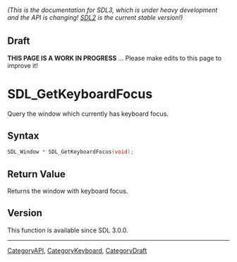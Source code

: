 ###### (This is the documentation for SDL3, which is under heavy development and the API is changing! [SDL2](https://wiki.libsdl.org/SDL2/) is the current stable version!)

## Draft

**THIS PAGE IS A WORK IN PROGRESS** ... Please make edits to this page to improve it!
# SDL_GetKeyboardFocus

Query the window which currently has keyboard focus.

## Syntax

```c
SDL_Window * SDL_GetKeyboardFocus(void);

```

## Return Value

Returns the window with keyboard focus.

## Version

This function is available since SDL 3.0.0.

----
[CategoryAPI](CategoryAPI.md), [CategoryKeyboard](CategoryKeyboard.md), [CategoryDraft](CategoryDraft.md)
